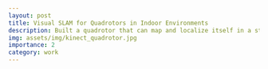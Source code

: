 ```yaml
---
layout: post
title: Visual SLAM for Quadrotors in Indoor Environments
description: Built a quadrotor that can map and localize itself in a static GPS denied environment.
img: assets/img/kinect_quadrotor.jpg
importance: 2
category: work
---
```


